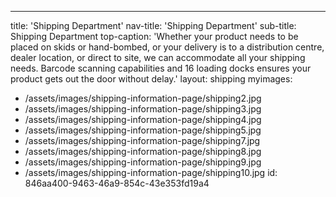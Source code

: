 ---
title: 'Shipping Department'
nav-title: 'Shipping Department'
sub-title: Shipping Department
top-caption: 'Whether your product needs to be placed on skids or hand-bombed, or your delivery is to a distribution centre, dealer location, or direct to site, we can accommodate all your shipping needs. Barcode scanning capabilities and 16 loading docks ensures your product gets out the door without delay.'
layout: shipping
myimages:
  - /assets/images/shipping-information-page/shipping2.jpg
  - /assets/images/shipping-information-page/shipping3.jpg
  - /assets/images/shipping-information-page/shipping4.jpg
  - /assets/images/shipping-information-page/shipping5.jpg
  - /assets/images/shipping-information-page/shipping7.jpg
  - /assets/images/shipping-information-page/shipping8.jpg
  - /assets/images/shipping-information-page/shipping9.jpg
  - /assets/images/shipping-information-page/shipping10.jpg
id: 846aa400-9463-46a9-854c-43e353fd19a4

